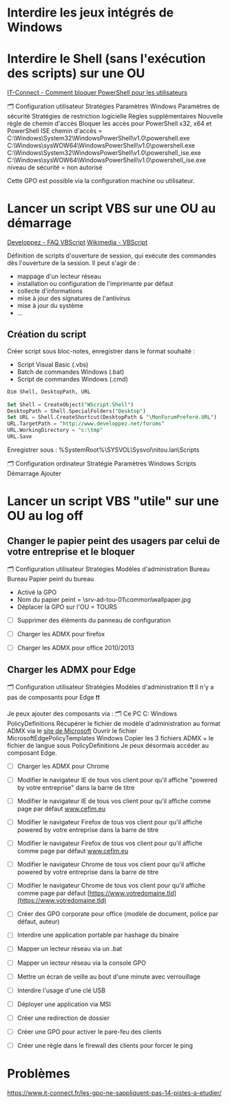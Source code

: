 # Interdire les jeux intégrés de Windows

# Interdire le Shell (sans l'exécution des scripts) sur une OU 
[IT-Connect - Comment bloquer PowerShell pour les utilisateurs](https://www.it-connect.fr/comment-bloquer-powershell-pour-les-utilisateurs/)

🗂 Configuration utilisateur
	Stratégies
		Paramètres Windows
			Paramètres de sécurité
				Stratégies de restriction logicielle
					Règles supplémentaires
						Nouvelle règle de chemin d'accès
							Bloquer les accès pour PowerShell x32, x64 et PowerShell ISE
								chemin d'accès = C:\\Windows\\System32\\WindowsPowerShell\\v1.0\\powershell.exe
								C:\\Windows\\sysWOW64\\WindowsPowerShell\\v1.0\\powershell.exe
								C:\\Windows\\System32\\WindowsPowerShell\\v1.0\\powershell_ise.exe
								C:\\Windows\\sysWOW64\\WindowsPowerShell\\v1.0\\powershell_ise.exe
								niveau de sécurité = non autorisé

Cette GPO est possible via la configuration machine ou utilisateur.

# Lancer un script VBS sur une OU au démarrage
[Developpez - FAQ VBScript](https://vb.developpez.com/faq/vbs/)
[Wikimedia - VBScript](https://commons.wikimedia.org/wiki/Category:VBScript?uselang=fr)

Définition de scripts d'ouverture de session, qui exécute des commandes dès l'ouverture de la session. Il peut s'agir de :
- mappage d'un lecteur réseau
- installation ou configuration de l'imprimante par défaut
- collecte d'informations
- mise à jour des signatures de l'antivirus
- mise à jour du système
- ...

## Création du script
Créer script sous bloc-notes, enregistrer dans le format souhaité :
- Script Visual Basic (.vbs)
- Batch de commandes Windows (.bat)
- Script de commandes Windows (.cmd)

``` sql
Dim Shell, DesktopPath, URL 
  
Set Shell = CreateObject("WScript.Shell") 
DesktopPath = Shell.SpecialFolders("Desktop") 
Set URL = Shell.CreateShortcut(DesktopPath & "\MonForumPreferé.URL") 
URL.TargetPath = "http://www.developpez.net/forums" 
URL.WorkingDirectory = "c:\tmp" 
URL.Save
```

Enregistrer sous :
	%SystemRoot%\\SYSVOL\\Sysvol\\nitou.lan\\Scripts


🗂 Configuration ordinateur
	Stratégie
		Paramètres Windows
			Scripts
				Démarrage
					Ajouter

# Lancer un script VBS "utile" sur une OU au log off


## Changer le papier peint des usagers par celui de votre entreprise et le bloquer
🗂 Configuration utilisateur
	Stratégies
		Modèles d'administration
			Bureau
				Bureau
					Papier peint du bureau

- Activé la GPO
- Nom du papier peint = \\srv-ad-tou-01\\common\\wallpaper.jpg
- Déplacer la GPO sur l'OU = TOURS

- [ ] Supprimer des éléments du panneau de configuration

- [ ] Charger les ADMX pour firefox

- [ ] Charger les ADMX pour office 2010/2013

## Charger les ADMX pour Edge
🗂 Configuration utilisateur
	Stratégies
		Modèles d'administration
			❗❗ Il n'y a pas de composants pour Edge ❗❗

Je peux ajouter des composants via : 
🗂 Ce PC
	C:
		Windows
			PolicyDefinitions
Récupérer le fichier de modèle d'administration au format ADMX via le [site de Microsoft](https://www.microsoft.com/en-us/edge/business/download?form=MA13FJ)
Ouvrir le fichier MicrosoftEdgePolicyTemplates
	Windows
		Copier les 3 fichiers ADMX + le fichier de langue sous PolicyDefinitions
Je peux désormais accéder au composant Edge. 

- [ ] Charger les ADMX pour Chrome
- [ ] Modifier le navigateur IE de tous vos client pour qu'il affiche "powered by votre entreprise" dans la barre de titre


- [ ] Modifier le navigateur IE de tous vos client pour qu'il affiche comme page par défaut www.cefim.eu

- [ ] Modifier le navigateur Firefox de tous vos client pour qu'il affiche powered by votre entreprise dans la barre de titre

- [ ] Modifier le navigateur Firefox de tous vos client pour qu'il affiche comme page par défaut www.cefim.eu

- [ ] Modifier le navigateur Chrome de tous vos client pour qu'il affiche powered by votre entreprise dans la barre de titre


- [ ] Modifier le navigateur Chrome de tous vos client pour qu'il affiche comme page par défaut [https://www.votredomaine.tld](https://www.votredomaine.tld)


- [ ] Créer des GPO corporate pour office (modèle de document, police par défaut, auteur)

- [ ] Interdire une application portable par hashage du binaire

- [ ] Mapper un lecteur réseau via un .bat

- [ ] Mapper un lecteur réseau via la console GPO

- [ ] Mettre un écran de veille au bout d'une minute avec verrouillage

- [ ] Interdire l'usage d'une clé USB

- [ ] Déployer une application via MSI

- [ ] Créer une redirection de dossier

- [ ] Créer une GPO pour activer le pare-feu des clients

- [ ] Créer une règle dans le firewall des clients pour forcer le ping

# Problèmes
https://www.it-connect.fr/les-gpo-ne-sappliquent-pas-14-pistes-a-etudier/
